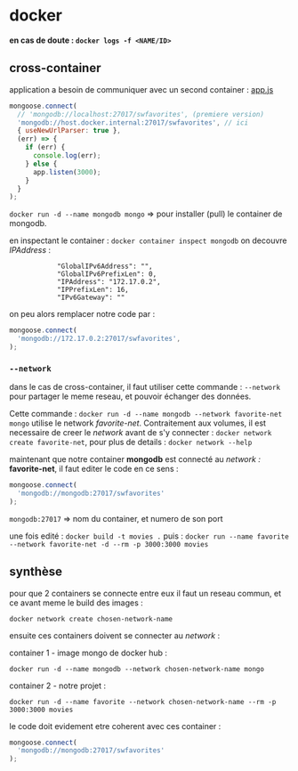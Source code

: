 # docker

**en cas de doute : ```docker logs -f <NAME/ID>```**

## cross-container

application a besoin de communiquer avec un second container :
[app.js](./app.js)

```js
mongoose.connect(
  // 'mongodb://localhost:27017/swfavorites', (premiere version)
  'mongodb://host.docker.internal:27017/swfavorites', // ici
  { useNewUrlParser: true },
  (err) => {
    if (err) {
      console.log(err);
    } else {
      app.listen(3000);
    }
  }
);
```

```docker run -d --name mongodb mongo```  => pour installer (pull) le container de mongodb.

en inspectant le container : ```docker container inspect mongodb``` on decouvre *IPAddress* :

```shell
            "GlobalIPv6Address": "",
            "GlobalIPv6PrefixLen": 0,
            "IPAddress": "172.17.0.2",
            "IPPrefixLen": 16,
            "IPv6Gateway": ""
```

on peu alors remplacer notre code par :

```js
mongoose.connect(
  'mongodb://172.17.0.2:27017/swfavorites',
);
```

### ```--network```

dans le cas de cross-container, il faut utiliser cette commande : ```--network``` pour partager le meme reseau, et pouvoir échanger des données.

Cette commande : ```docker run -d --name mongodb --network favorite-net mongo``` utilise le network *favorite-net*.
Contraitement aux volumes, il est necessaire de creer le *network* avant de s'y connecter : ```docker network create favorite-net```, pour plus de details : ```docker network --help```

maintenant que notre container **mongodb** est connecté au *network :* **favorite-net**, il faut editer le code en ce sens :

```js
mongoose.connect(
  'mongodb://mongodb:27017/swfavorites'
);
```

```mongodb:27017``` => nom du container, et numero de son port

une fois edité : ```docker build -t movies .```
puis : ```docker run --name favorite --network favorite-net -d --rm -p 3000:3000 movies```

## synthèse

pour que 2 containers se connecte entre eux il faut un reseau commun, et ce avant meme le build des images :

```docker network create chosen-network-name```

ensuite ces containers doivent se connecter au *network* :

container 1 - image mongo de docker hub :

```docker run -d --name mongodb --network chosen-network-name mongo``` 

container 2 - notre projet :

```docker run -d --name favorite --network chosen-network-name --rm -p 3000:3000 movies```

le code doit evidement etre coherent avec ces container :

```js
mongoose.connect(
  'mongodb://mongodb:27017/swfavorites'
);
```
